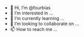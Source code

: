 - 👋 Hi, I’m @fourbias
- 👀 I’m interested in ...
- 🌱 I’m currently learning ...
- 💞️ I’m looking to collaborate on ...
- 📫 How to reach me ...

<!---
fourbias/fourbias is a ✨ special ✨ repository because its `README.md` (this file) appears on your GitHub profile.
You can click the Preview link to take a look at your changes.
--->

